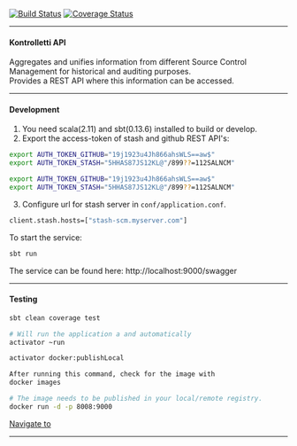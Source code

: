 
[![Build Status](https://travis-ci.org/zalando/kontrolletti.svg?branch=develop)](https://travis-ci.org/zalando/kontrolletti) [![Coverage Status](https://coveralls.io/repos/zalando/kontrolletti/badge.svg?branch=develop)](https://coveralls.io/r/zalando/kontrolletti?branch=develop)
***
#### Kontrolletti API  
Aggregates and unifies information from different Source Control Management for historical and auditing purposes.  
Provides a REST API where this information can be accessed.

***
#### Development
1. You need scala(2.11) and sbt(0.13.6) installed to build or develop.  
1. Export the access-token of stash and github REST API's:  
  ```sh  
export AUTH_TOKEN_GITHUB="19j1923u4Jh866ahsWLS==aw$"  
export AUTH_TOKEN_STASH="5HHAS87JS12KL@"/899??=112SALNCM"  
```  

```sh
export AUTH_TOKEN_GITHUB="19j1923u4Jh866ahsWLS==aw$"
export AUTH_TOKEN_STASH="5HHAS87JS12KL@"/899??=112SALNCM"
```  
3. Configure url for stash server in `conf/application.conf`.
```sh
client.stash.hosts=["stash-scm.myserver.com"]
```

To start the service:  
```sh 
sbt run 
```
The service can be found here: http://localhost:9000/swagger

---

#### Testing
```sh
sbt clean coverage test
```


```sh
# Will run the application a and automatically 
activator ~run
```

```sh
activator docker:publishLocal

After running this command, check for the image with
docker images
```
  
```sh
# The image needs to be published in your local/remote registry.
docker run -d -p 8008:9000
```  
 [Navigate to](http://localhost:9000/repositories)


---
 






